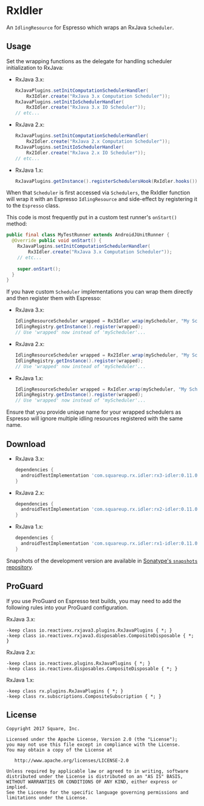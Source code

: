 RxIdler
=======

An `IdlingResource` for Espresso which wraps an RxJava `Scheduler`.


Usage
-----

Set the wrapping functions as the delegate for handling scheduler initialization to RxJava:

 *  RxJava 3.x:

    ```java
    RxJavaPlugins.setInitComputationSchedulerHandler(
        Rx3Idler.create("RxJava 3.x Computation Scheduler"));
    RxJavaPlugins.setInitIoSchedulerHandler(
        Rx3Idler.create("RxJava 3.x IO Scheduler"));
    // etc...
    ```

 *  RxJava 2.x:
 
    ```java
    RxJavaPlugins.setInitComputationSchedulerHandler(
        Rx2Idler.create("RxJava 2.x Computation Scheduler"));
    RxJavaPlugins.setInitIoSchedulerHandler(
        Rx2Idler.create("RxJava 2.x IO Scheduler"));
    // etc...
    ```

 *  RxJava 1.x:
    
    ```java
    RxJavaPlugins.getInstance().registerSchedulersHook(RxIdler.hooks());
    ```

When that `Scheduler` is first accessed via `Schedulers`, the RxIdler function will wrap it with an
Espresso `IdlingResource` and side-effect by registering it to the `Espresso` class.

This code is most frequently put in a custom test runner's `onStart()` method:
```java
public final class MyTestRunner extends AndroidJUnitRunner {
  @Override public void onStart() {
    RxJavaPlugins.setInitComputationSchedulerHandler(
        Rx3Idler.create("RxJava 3.x Computation Scheduler"));
    // etc...
    
    super.onStart();
  }
}
```

If you have custom `Scheduler` implementations you can wrap them directly and then register them
with Espresso:

 *  RxJava 3.x:

    ```java
    IdlingResourceScheduler wrapped = Rx3Idler.wrap(myScheduler, "My Scheduler");
    IdlingRegistry.getInstance().register(wrapped);
    // Use 'wrapped' now instead of 'myScheduler'...
    ```

 *  RxJava 2.x:

    ```java
    IdlingResourceScheduler wrapped = Rx2Idler.wrap(myScheduler, "My Scheduler");
    IdlingRegistry.getInstance().register(wrapped);
    // Use 'wrapped' now instead of 'myScheduler'...
    ```

 *  RxJava 1.x:
    ```java
    IdlingResourceScheduler wrapped = RxIdler.wrap(myScheduler, "My Scheduler");
    IdlingRegistry.getInstance().register(wrapped);
    // Use 'wrapped' now instead of 'myScheduler'...
    ```


Ensure that you provide unique name for your wrapped schedulers as Espresso will ignore multiple idling
resources registered with the same name.

Download
--------

 *  RxJava 3.x:

    ```groovy
    dependencies {
      androidTestImplementation 'com.squareup.rx.idler:rx3-idler:0.11.0'
    }
    ```

 *  RxJava 2.x:

    ```groovy
    dependencies {
      androidTestImplementation 'com.squareup.rx.idler:rx2-idler:0.11.0'
    }
    ```

 *  RxJava 1.x:

    ```groovy
    dependencies {
      androidTestImplementation 'com.squareup.rx.idler:rx1-idler:0.11.0'
    }
    ```

Snapshots of the development version are available in [Sonatype's `snapshots` repository][snap].


ProGuard
--------

If you use ProGuard on Espresso test builds, you may need to add the following rules into your ProGuard configuration.

RxJava 3.x:
```
-keep class io.reactivex.rxjava3.plugins.RxJavaPlugins { *; }
-keep class io.reactivex.rxjava3.disposables.CompositeDisposable { *; }
```

RxJava 2.x:
```
-keep class io.reactivex.plugins.RxJavaPlugins { *; }
-keep class io.reactivex.disposables.CompositeDisposable { *; }
```

RxJava 1.x:
```
-keep class rx.plugins.RxJavaPlugins { *; }
-keep class rx.subscriptions.CompositeSubscription { *; }
```


License
-------

    Copyright 2017 Square, Inc.

    Licensed under the Apache License, Version 2.0 (the "License");
    you may not use this file except in compliance with the License.
    You may obtain a copy of the License at

       http://www.apache.org/licenses/LICENSE-2.0

    Unless required by applicable law or agreed to in writing, software
    distributed under the License is distributed on an "AS IS" BASIS,
    WITHOUT WARRANTIES OR CONDITIONS OF ANY KIND, either express or implied.
    See the License for the specific language governing permissions and
    limitations under the License.





 [snap]: https://oss.sonatype.org/content/repositories/snapshots/
